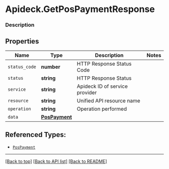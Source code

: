 # Apideck.GetPosPaymentResponse

### Description

## Properties
Name | Type | Description | Notes
------------ | ------------- | ------------- | -------------
`status_code` | **number** | HTTP Response Status Code | 
`status` | **string** | HTTP Response Status | 
`service` | **string** | Apideck ID of service provider | 
`resource` | **string** | Unified API resource name | 
`operation` | **string** | Operation performed | 
`data` | [**PosPayment**](PosPayment.md) |  | 





## Referenced Types:





* [`PosPayment`](PosPayment.md)

---

[[Back to top]](#) [[Back to API list]](../../../../README.md#documentation-for-api-endpoints) [[Back to README]](../../../../README.md)


